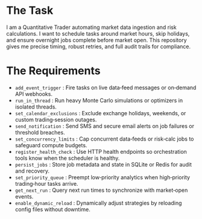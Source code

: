 # The Task

I am a Quantitative Trader automating market data ingestion and risk calculations. I want to schedule tasks around market hours, skip holidays, and ensure overnight jobs complete before market open. This repository gives me precise timing, robust retries, and full audit trails for compliance.

# The Requirements

* `add_event_trigger`       : Fire tasks on live data‐feed messages or on‐demand API webhooks.  
* `run_in_thread`           : Run heavy Monte Carlo simulations or optimizers in isolated threads.  
* `set_calendar_exclusions` : Exclude exchange holidays, weekends, or custom trading‐session outages.  
* `send_notification`       : Send SMS and secure email alerts on job failures or threshold breaches.  
* `set_concurrency_limits`  : Cap concurrent data‐feeds or risk‐calc jobs to safeguard compute budgets.  
* `register_health_check`   : Use HTTP health endpoints so orchestration tools know when the scheduler is healthy.  
* `persist_jobs`            : Store job metadata and state in SQLite or Redis for audit and recovery.  
* `set_priority_queue`      : Preempt low‐priority analytics when high‐priority trading‐hour tasks arrive.  
* `get_next_run`            : Query next run times to synchronize with market‐open events.  
* `enable_dynamic_reload`   : Dynamically adjust strategies by reloading config files without downtime.  

